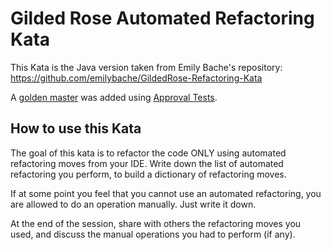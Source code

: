 # Gilded Rose Automated Refactoring Kata

This Kata is the Java version taken from Emily Bache's repository: https://github.com/emilybache/GildedRose-Refactoring-Kata

A [golden master](https://en.wikipedia.org/wiki/Characterization_test) was added using [Approval Tests](https://approvaltests.com/).

## How to use this Kata

The goal of this kata is to refactor the code ONLY using automated refactoring moves from your IDE.
Write down the list of automated refactoring you perform, to build a dictionary of refactoring moves.

If at some point you feel that you cannot use an automated refactoring, you are allowed to do an operation manually. Just write it down.

At the end of the session, share with others the refactoring moves you used, and discuss the manual operations you had to perform (if any).
